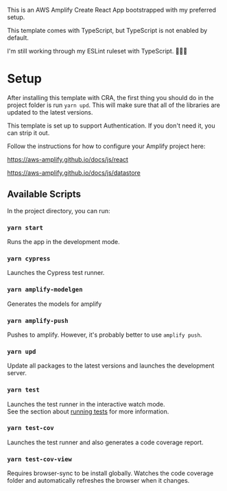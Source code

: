 This is an AWS Amplify Create React App bootstrapped with my preferred setup.

This template comes with TypeScript, but TypeScript is not enabled by default. 

I'm still working through my ESLint ruleset with TypeScript. 🤷🏻‍♂️

# Setup

After installing this template with CRA, the first thing you should do in the project folder is run `yarn upd`. This will make sure that all of the libraries are updated to the latest versions.

This template is set up to support Authentication. If you don't need it, you can strip it out. 

Follow the instructions for how to configure your Amplify project here:

https://aws-amplify.github.io/docs/js/react

https://aws-amplify.github.io/docs/js/datastore


## Available Scripts

In the project directory, you can run:

### `yarn start`

Runs the app in the development mode.<br>

### `yarn cypress`

Launches the Cypress test runner.

### `yarn amplify-modelgen`

Generates the models for amplify

### `yarn amplify-push`

Pushes to amplify. However, it's probably better to use `amplify push`.

### `yarn upd`

Update all packages to the latest versions and launches the development server.

### `yarn test`

Launches the test runner in the interactive watch mode.<br>
See the section about [running tests](https://facebook.github.io/create-react-app/docs/running-tests) for more information.

### `yarn test-cov`

Launches the test runner and also generates a code coverage report.

### `yarn test-cov-view`

Requires browser-sync to be install globally. Watches the code coverage folder and automatically refreshes the browser when it changes.
